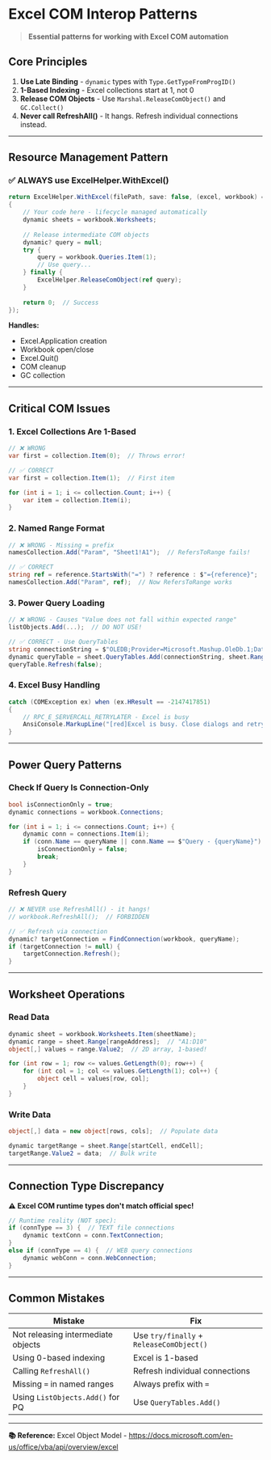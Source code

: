 # Excel COM Interop Patterns

> **Essential patterns for working with Excel COM automation**

## Core Principles

1. **Use Late Binding** - `dynamic` types with `Type.GetTypeFromProgID()`
2. **1-Based Indexing** - Excel collections start at 1, not 0
3. **Release COM Objects** - Use `Marshal.ReleaseComObject()` and `GC.Collect()`
4. **Never call RefreshAll()** - It hangs. Refresh individual connections instead.

---

## Resource Management Pattern

### ✅ ALWAYS use ExcelHelper.WithExcel()

```csharp
return ExcelHelper.WithExcel(filePath, save: false, (excel, workbook) =>
{
    // Your code here - lifecycle managed automatically
    dynamic sheets = workbook.Worksheets;
    
    // Release intermediate COM objects
    dynamic? query = null;
    try {
        query = workbook.Queries.Item(1);
        // Use query...
    } finally {
        ExcelHelper.ReleaseComObject(ref query);
    }
    
    return 0;  // Success
});
```

**Handles:**
- Excel.Application creation
- Workbook open/close
- Excel.Quit()
- COM cleanup
- GC collection

---

## Critical COM Issues

### 1. Excel Collections Are 1-Based

```csharp
// ❌ WRONG
var first = collection.Item(0);  // Throws error!

// ✅ CORRECT
var first = collection.Item(1);  // First item

for (int i = 1; i <= collection.Count; i++) {
    var item = collection.Item(i);
}
```

### 2. Named Range Format

```csharp
// ❌ WRONG - Missing = prefix
namesCollection.Add("Param", "Sheet1!A1");  // RefersToRange fails!

// ✅ CORRECT
string ref = reference.StartsWith("=") ? reference : $"={reference}";
namesCollection.Add("Param", ref);  // Now RefersToRange works
```

### 3. Power Query Loading

```csharp
// ❌ WRONG - Causes "Value does not fall within expected range"
listObjects.Add(...);  // DO NOT USE!

// ✅ CORRECT - Use QueryTables
string connectionString = $"OLEDB;Provider=Microsoft.Mashup.OleDb.1;Data Source=$Workbook$;Location={queryName}";
dynamic queryTable = sheet.QueryTables.Add(connectionString, sheet.Range["A1"], commandText);
queryTable.Refresh(false);
```

### 4. Excel Busy Handling

```csharp
catch (COMException ex) when (ex.HResult == -2147417851)
{
    // RPC_E_SERVERCALL_RETRYLATER - Excel is busy
    AnsiConsole.MarkupLine("[red]Excel is busy. Close dialogs and retry.[/]");
}
```

---

## Power Query Patterns

### Check If Query Is Connection-Only

```csharp
bool isConnectionOnly = true;
dynamic connections = workbook.Connections;

for (int i = 1; i <= connections.Count; i++) {
    dynamic conn = connections.Item(i);
    if (conn.Name == queryName || conn.Name == $"Query - {queryName}") {
        isConnectionOnly = false;
        break;
    }
}
```

### Refresh Query

```csharp
// ❌ NEVER use RefreshAll() - it hangs!
// workbook.RefreshAll();  // FORBIDDEN

// ✅ Refresh via connection
dynamic? targetConnection = FindConnection(workbook, queryName);
if (targetConnection != null) {
    targetConnection.Refresh();
}
```

---

## Worksheet Operations

### Read Data

```csharp
dynamic sheet = workbook.Worksheets.Item(sheetName);
dynamic range = sheet.Range[rangeAddress];  // "A1:D10"
object[,] values = range.Value2;  // 2D array, 1-based!

for (int row = 1; row <= values.GetLength(0); row++) {
    for (int col = 1; col <= values.GetLength(1); col++) {
        object cell = values[row, col];
    }
}
```

### Write Data

```csharp
object[,] data = new object[rows, cols];  // Populate data

dynamic targetRange = sheet.Range[startCell, endCell];
targetRange.Value2 = data;  // Bulk write
```

---

## Connection Type Discrepancy

**⚠️ Excel COM runtime types don't match official spec!**

```csharp
// Runtime reality (NOT spec):
if (connType == 3) {  // TEXT file connections
    dynamic textConn = conn.TextConnection;
}
else if (connType == 4) {  // WEB query connections
    dynamic webConn = conn.WebConnection;
}
```

---

## Common Mistakes

| Mistake | Fix |
|---------|-----|
| Not releasing intermediate objects | Use `try/finally` + `ReleaseComObject()` |
| Using 0-based indexing | Excel is 1-based |
| Calling `RefreshAll()` | Refresh individual connections |
| Missing `=` in named ranges | Always prefix with `=` |
| Using `ListObjects.Add()` for PQ | Use `QueryTables.Add()` |

---

**📚 Reference:** Excel Object Model - https://docs.microsoft.com/en-us/office/vba/api/overview/excel
